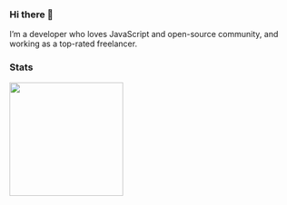 ### Hi there 👋

I’m a developer who loves JavaScript and open-source community, and working as a top-rated freelancer.

### Stats
<img src="https://0devstats.vercel.app/api/platform/codewars?method=getUser&uid=63d7ce14c7c939dbd2663b64" width="200" style="display: inline-block" />
